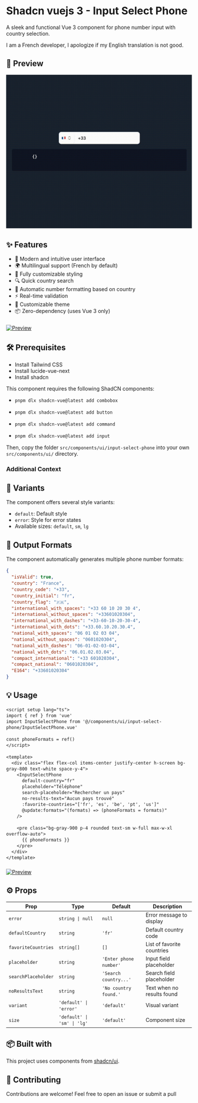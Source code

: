 # Shadcn vuejs 3 - Input Select Phone

A sleek and functional Vue 3 component for phone number input with country selection.

I am a French developer, I apologize if my English translation is not good.

## 🎥 Preview

![Preview](https://raw.githubusercontent.com/MasiaAntoine/shadcn-vue-input-select-phone/refs/heads/main/src/assets/anim.gif)

## ✨ Features

- 🎯 Modern and intuitive user interface
- 🌍 Multilingual support (French by default)
- 🎨 Fully customizable styling
- 🔍 Quick country search
- 📱 Automatic number formatting based on country
- ⚡️ Real-time validation
- 🎨 Customizable theme
- 📦 Zero-dependency (uses Vue 3 only)

###

[![Preview](https://media2.giphy.com/media/v1.Y2lkPTc5MGI3NjExYnJrd2ExdWRqN2UyZXJtdHhnamRkNG8xcWVmd3J6dGR3cTJzNG8ybSZlcD12MV9pbnRlcm5hbF9naWZfYnlfaWQmY3Q9Zw/GNBCVMv6XobnMUMYJG/giphy.gif)](https://buymeacoffee.com/thorkild)

## 🛠️ Prerequisites

- Install Tailwind CSS
- Install lucide-vue-next
- Install shadcn

This component requires the following ShadCN components:

- ```bash
  pnpm dlx shadcn-vue@latest add combobox
  ```

- ```bash
  pnpm dlx shadcn-vue@latest add button
  ```

- ```bash
  pnpm dlx shadcn-vue@latest add command
  ```

- ```bash
  pnpm dlx shadcn-vue@latest add input
  ```

Then, copy the folder `src/components/ui/input-select-phone` into your own `src/components/ui/` directory.

### Additional Context

## 🎨 Variants

The component offers several style variants:

- `default`: Default style
- `error`: Style for error states
- Available sizes: `default`, `sm`, `lg`

## 📝 Output Formats

The component automatically generates multiple phone number formats:

```json
{
  "isValid": true,
  "country": "France",
  "country_code": "+33",
  "country_initial": "fr",
  "country_flag": "🇫🇷",
  "international_with_spaces": "+33 60 10 20 30 4",
  "international_without_spaces": "+33601020304",
  "international_with_dashes": "+33-60-10-20-30-4",
  "international_with_dots": "+33.60.10.20.30.4",
  "national_with_spaces": "06 01 02 03 04",
  "national_without_spaces": "0601020304",
  "national_with_dashes": "06-01-02-03-04",
  "national_with_dots": "06.01.02.03.04",
  "compact_international": "+33 601020304",
  "compact_national": "0601020304",
  "E164": "+33601020304"
}
```

## 💡 Usage

```vue
<script setup lang="ts">
import { ref } from 'vue'
import InputSelectPhone from '@/components/ui/input-select-phone/InputSelectPhone.vue'

const phoneFormats = ref()
</script>

<template>
  <div class="flex flex-col items-center justify-center h-screen bg-gray-800 text-white space-y-4">
    <InputSelectPhone
      default-country="fr"
      placeholder="Téléphone"
      search-placeholder="Rechercher un pays"
      no-results-text="Aucun pays trouvé"
      :favorite-countries="['fr', 'es', 'be', 'pt', 'us']"
      @update:formats="(formats) => (phoneFormats = formats)"
    />

    <pre class="bg-gray-900 p-4 rounded text-sm w-full max-w-xl overflow-auto">
      {{ phoneFormats }}
    </pre>
  </div>
</template>
```

###

[![Preview](https://media2.giphy.com/media/v1.Y2lkPTc5MGI3NjExYnJrd2ExdWRqN2UyZXJtdHhnamRkNG8xcWVmd3J6dGR3cTJzNG8ybSZlcD12MV9pbnRlcm5hbF9naWZfYnlfaWQmY3Q9Zw/GNBCVMv6XobnMUMYJG/giphy.gif)](https://buymeacoffee.com/thorkild)

## ⚙️ Props

| Prop                | Type                        | Default                | Description                |
| ------------------- | --------------------------- | ---------------------- | -------------------------- |
| `error`             | `string \| null`            | `null`                 | Error message to display   |
| `defaultCountry`    | `string`                    | `'fr'`                 | Default country code       |
| `favoriteCountries` | `string[]`                  | `[]`                   | List of favorite countries |
| `placeholder`       | `string`                    | `'Enter phone number'` | Input field placeholder    |
| `searchPlaceholder` | `string`                    | `'Search country...'`  | Search field placeholder   |
| `noResultsText`     | `string`                    | `'No country found.'`  | Text when no results found |
| `variant`           | `'default' \| 'error'`      | `'default'`            | Visual variant             |
| `size`              | `'default' \| 'sm' \| 'lg'` | `'default'`            | Component size             |

## 📦 Built with

This project uses components from [shadcn/ui](https://github.com/shadcn-ui/ui).

## 🤝 Contributing

Contributions are welcome! Feel free to open an issue or submit a pull
